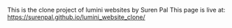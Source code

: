 This is the clone project of lumini websites by Suren Pal
This page is live at: https://surenpal.github.io/lumini_website_clone/
